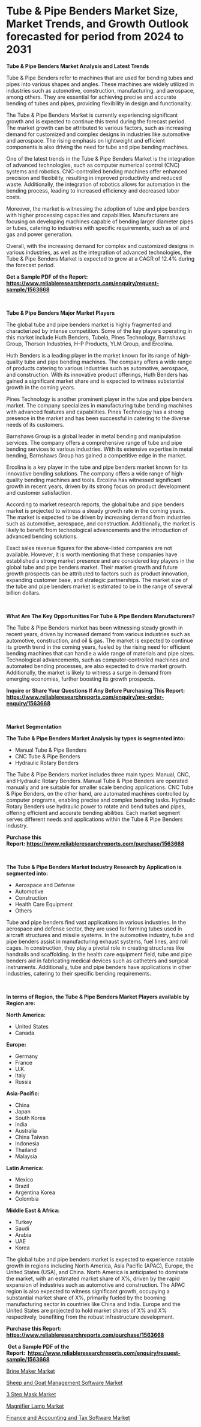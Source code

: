 <p><h1>Tube & Pipe Benders Market Size, Market Trends, and Growth Outlook forecasted for period from 2024 to 2031</h1></p><p><strong>Tube & Pipe Benders Market Analysis and Latest Trends</strong></p>
<p><p>Tube & Pipe Benders refer to machines that are used for bending tubes and pipes into various shapes and angles. These machines are widely utilized in industries such as automotive, construction, manufacturing, and aerospace, among others. They are essential for achieving precise and accurate bending of tubes and pipes, providing flexibility in design and functionality.</p><p>The Tube & Pipe Benders Market is currently experiencing significant growth and is expected to continue this trend during the forecast period. The market growth can be attributed to various factors, such as increasing demand for customized and complex designs in industries like automotive and aerospace. The rising emphasis on lightweight and efficient components is also driving the need for tube and pipe bending machines.</p><p>One of the latest trends in the Tube & Pipe Benders Market is the integration of advanced technologies, such as computer numerical control (CNC) systems and robotics. CNC-controlled bending machines offer enhanced precision and flexibility, resulting in improved productivity and reduced waste. Additionally, the integration of robotics allows for automation in the bending process, leading to increased efficiency and decreased labor costs.</p><p>Moreover, the market is witnessing the adoption of tube and pipe benders with higher processing capacities and capabilities. Manufacturers are focusing on developing machines capable of bending larger diameter pipes or tubes, catering to industries with specific requirements, such as oil and gas and power generation.</p><p>Overall, with the increasing demand for complex and customized designs in various industries, as well as the integration of advanced technologies, the Tube & Pipe Benders Market is expected to grow at a CAGR of 12.4% during the forecast period.</p></p>
<p><strong>Get a Sample PDF of the Report:&nbsp; <a href="https://www.reliableresearchreports.com/enquiry/request-sample/1563668">https://www.reliableresearchreports.com/enquiry/request-sample/1563668</a></strong></p>
<p>&nbsp;</p>
<p><strong>Tube & Pipe Benders Major Market Players</strong></p>
<p><p>The global tube and pipe benders market is highly fragmented and characterized by intense competition. Some of the key players operating in this market include Huth Benders, Tubela, Pines Technology, Barnshaws Group, Thorson Industries, H-P Products, YLM Group, and Ercolina.</p><p>Huth Benders is a leading player in the market known for its range of high-quality tube and pipe bending machines. The company offers a wide range of products catering to various industries such as automotive, aerospace, and construction. With its innovative product offerings, Huth Benders has gained a significant market share and is expected to witness substantial growth in the coming years.</p><p>Pines Technology is another prominent player in the tube and pipe benders market. The company specializes in manufacturing tube bending machines with advanced features and capabilities. Pines Technology has a strong presence in the market and has been successful in catering to the diverse needs of its customers.</p><p>Barnshaws Group is a global leader in metal bending and manipulation services. The company offers a comprehensive range of tube and pipe bending services to various industries. With its extensive expertise in metal bending, Barnshaws Group has gained a competitive edge in the market.</p><p>Ercolina is a key player in the tube and pipe benders market known for its innovative bending solutions. The company offers a wide range of high-quality bending machines and tools. Ercolina has witnessed significant growth in recent years, driven by its strong focus on product development and customer satisfaction.</p><p>According to market research reports, the global tube and pipe benders market is projected to witness a steady growth rate in the coming years. The market is expected to be driven by increasing demand from industries such as automotive, aerospace, and construction. Additionally, the market is likely to benefit from technological advancements and the introduction of advanced bending solutions.</p><p>Exact sales revenue figures for the above-listed companies are not available. However, it is worth mentioning that these companies have established a strong market presence and are considered key players in the global tube and pipe benders market. Their market growth and future growth prospects can be attributed to factors such as product innovation, expanding customer base, and strategic partnerships. The market size of the tube and pipe benders market is estimated to be in the range of several billion dollars.</p></p>
<p>&nbsp;</p>
<p><strong>What Are The Key Opportunities For Tube & Pipe Benders Manufacturers?</strong></p>
<p><p>The Tube & Pipe Benders market has been witnessing steady growth in recent years, driven by increased demand from various industries such as automotive, construction, and oil & gas. The market is expected to continue its growth trend in the coming years, fueled by the rising need for efficient bending machines that can handle a wide range of materials and pipe sizes. Technological advancements, such as computer-controlled machines and automated bending processes, are also expected to drive market growth. Additionally, the market is likely to witness a surge in demand from emerging economies, further boosting its growth prospects.</p></p>
<p><strong>Inquire or Share Your Questions If Any Before Purchasing This Report: <a href="https://www.reliableresearchreports.com/enquiry/pre-order-enquiry/1563668">https://www.reliableresearchreports.com/enquiry/pre-order-enquiry/1563668</a></strong></p>
<p>&nbsp;</p>
<p><strong>Market Segmentation</strong></p>
<p><strong>The Tube & Pipe Benders Market Analysis by types is segmented into:</strong></p>
<p><ul><li>Manual Tube & Pipe Benders</li><li>CNC Tube & Pipe Benders</li><li>Hydraulic Rotary Benders</li></ul></p>
<p><p>The Tube & Pipe Benders market includes three main types: Manual, CNC, and Hydraulic Rotary Benders. Manual Tube & Pipe Benders are operated manually and are suitable for smaller scale bending applications. CNC Tube & Pipe Benders, on the other hand, are automated machines controlled by computer programs, enabling precise and complex bending tasks. Hydraulic Rotary Benders use hydraulic power to rotate and bend tubes and pipes, offering efficient and accurate bending abilities. Each market segment serves different needs and applications within the Tube & Pipe Benders industry.</p></p>
<p><strong>Purchase this Report:&nbsp;<a href="https://www.reliableresearchreports.com/purchase/1563668">https://www.reliableresearchreports.com/purchase/1563668</a></strong></p>
<p>&nbsp;</p>
<p><strong>The Tube & Pipe Benders Market Industry Research by Application is segmented into:</strong></p>
<p><ul><li>Aerospace and Defense</li><li>Automotive</li><li>Construction</li><li>Health Care Equipment</li><li>Others</li></ul></p>
<p><p>Tube and pipe benders find vast applications in various industries. In the aerospace and defense sector, they are used for forming tubes used in aircraft structures and missile systems. In the automotive industry, tube and pipe benders assist in manufacturing exhaust systems, fuel lines, and roll cages. In construction, they play a pivotal role in creating structures like handrails and scaffolding. In the health care equipment field, tube and pipe benders aid in fabricating medical devices such as catheters and surgical instruments. Additionally, tube and pipe benders have applications in other industries, catering to their specific bending requirements.</p></p>
<p>&nbsp;</p>
<p><strong>In terms of Region, the Tube & Pipe Benders Market Players available by Region are:</strong></p>
<p>
    <p> <strong> North America: </strong>
        <ul>
            <li>United States</li>
            <li>Canada</li>
        </ul>
        </p> 
    <p> <strong> Europe: </strong>
        <ul>
            <li>Germany</li>
            <li>France</li>
            <li>U.K.</li>
            <li>Italy</li>
            <li>Russia</li>
        </ul>
        </p> 
    <p> <strong> Asia-Pacific: </strong>
        <ul>
            <li>China</li>
            <li>Japan</li>
            <li>South Korea</li>
            <li>India</li>
            <li>Australia</li>
            <li>China Taiwan</li>
            <li>Indonesia</li>
            <li>Thailand</li>
            <li>Malaysia</li>
        </ul>
        </p> 
    <p> <strong> Latin America: </strong>
        <ul>
            <li>Mexico</li>
            <li>Brazil</li>
            <li>Argentina Korea</li>
            <li>Colombia</li>
        </ul>
        </p> 
    <p> <strong> Middle East & Africa: </strong>
        <ul>
            <li>Turkey</li>
            <li>Saudi</li>
            <li>Arabia</li>
            <li>UAE</li>
            <li>Korea</li>
        </ul>
    </p>
    </p>
<p><p>The global tube and pipe benders market is expected to experience notable growth in regions including North America, Asia Pacific (APAC), Europe, the United States (USA), and China. North America is anticipated to dominate the market, with an estimated market share of X%, driven by the rapid expansion of industries such as automotive and construction. The APAC region is also expected to witness significant growth, occupying a substantial market share of X%, primarily fueled by the booming manufacturing sector in countries like China and India. Europe and the United States are projected to hold market shares of X% and X% respectively, benefiting from the robust infrastructure development.</p></p>
<p><strong>Purchase this Report: <a href="https://www.reliableresearchreports.com/purchase/1563668">https://www.reliableresearchreports.com/purchase/1563668</a></strong></p>
<p>&nbsp;<strong>Get a Sample PDF of the Report:&nbsp;&nbsp;<a href="https://www.reliableresearchreports.com/enquiry/request-sample/1563668">https://www.reliableresearchreports.com/enquiry/request-sample/1563668</a></strong></p>
<p><strong></strong></p>
<p><p><a href="https://github.com/rahu1501/Market-Research-Report-List-2/blob/main/brine-maker-market.md">Brine Maker Market</a></p><p><a href="https://medium.com/@patriciaknight1961/sheep-and-goat-management-software-market-analysis-its-cagr-market-segmentation-and-global-59876be55f44">Sheep and Goat Management Software Market</a></p><p><a href="https://medium.com/@patriciaknight1961/3-step-mask-market-share-evolution-and-market-growth-trends-2023-2030-35c631af307f">3 Step Mask Market</a></p><p><a href="https://github.com/rahu1503/Market-Research-Report-List-2/blob/main/magnifier-lamp-market.md">Magnifier Lamp Market</a></p><p><a href="https://medium.com/@patriciaknight1961/finance-and-accounting-and-tax-software-market-size-cagr-trends-2024-2030-8c114276d69e">Finance and Accounting and Tax Software Market</a></p></p>